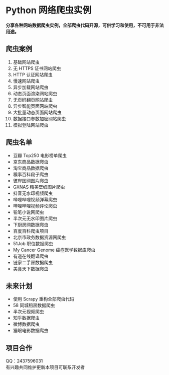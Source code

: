 # Python 网络爬虫实例

**分享各种网站数据爬虫实例，全部爬虫代码开源，可供学习和使用，不可用于非法用途。**

## 爬虫案例

1. 基础网站爬虫
2. 无 HTTPS 证书网站爬虫
3. HTTP 认证网站爬虫
4. 慢速网站爬虫
5. 异步加载网站爬虫
6. 动态页面渲染网站爬虫
7. 无页码翻页网站爬虫
8. 异步智能页面网站爬虫
9. 大批量动态页面网站爬虫
10. 数据接口参数加密网站爬虫
20. 模拟登陆网站爬虫

## 爬虫名单

* 豆瓣 Top250 电影榜单爬虫
* 京东商品数据爬虫
* 淘宝商品数据爬虫
* 糗事百科段子爬虫
* 彼岸图网图片爬虫
* GXNAS 精美壁纸图片爬虫
* 抖音无水印视频爬虫
* 哔哩哔哩视频弹幕爬虫
* 哔哩哔哩视频评论爬虫
* 铅笔小说网爬虫
* 半次元无水印图片爬虫
* 下厨房网数据爬虫
* 百度百科爬虫项目
* 北京市政务数据资源网爬虫
* 51Job 职位数据爬虫
* My Cancer Genome 癌症医学数据库爬虫
* 有道在线翻译爬虫
* 链家二手房数据爬虫
* 美食天下数据爬虫

## 未来计划

* 使用 Scrapy 重构全部爬虫代码
* 58 同城租房数据爬虫
* 半次元视频爬虫
* 知乎数据爬虫
* 微博数据爬虫
* 猫眼电影数据爬虫

## 项目合作

QQ：2437596031  
有兴趣共同维护更新本项目可联系开发者